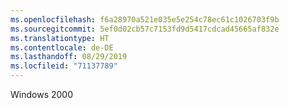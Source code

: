 ```yaml
---
ms.openlocfilehash: f6a28970a521e035e5e254c78ec61c1026703f9b
ms.sourcegitcommit: 5ef0d02cb57c7153fd9d5417cdcad45665af832e
ms.translationtype: HT
ms.contentlocale: de-DE
ms.lasthandoff: 08/29/2019
ms.locfileid: "71137789"
---
```

Windows 2000